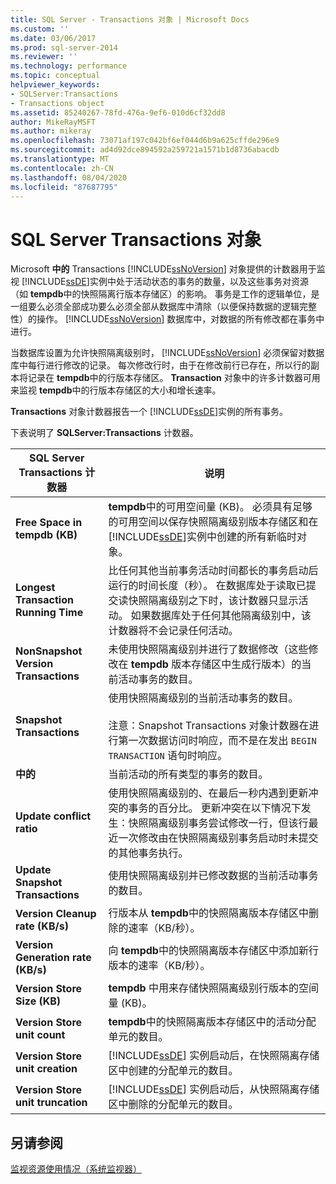 ```yaml
---
title: SQL Server - Transactions 对象 | Microsoft Docs
ms.custom: ''
ms.date: 03/06/2017
ms.prod: sql-server-2014
ms.reviewer: ''
ms.technology: performance
ms.topic: conceptual
helpviewer_keywords:
- SQLServer:Transactions
- Transactions object
ms.assetid: 85240267-78fd-476a-9ef6-010d6cf32dd8
author: MikeRayMSFT
ms.author: mikeray
ms.openlocfilehash: 73071af197c042bf6ef044d6b9a625cffde296e9
ms.sourcegitcommit: ad4d92dce894592a259721a1571b1d8736abacdb
ms.translationtype: MT
ms.contentlocale: zh-CN
ms.lasthandoff: 08/04/2020
ms.locfileid: "87687795"
---
```

# <a name="sql-server-transactions-object"></a>SQL Server Transactions 对象
  Microsoft **中的** Transactions [!INCLUDE[ssNoVersion](../../includes/ssnoversion-md.md)] 对象提供的计数器用于监视 [!INCLUDE[ssDE](../../includes/ssde-md.md)]实例中处于活动状态的事务的数量，以及这些事务对资源（如 **tempdb**中的快照隔离行版本存储区）的影响。 事务是工作的逻辑单位，是一组要么必须全部成功要么必须全部从数据库中清除（以便保持数据的逻辑完整性）的操作。 [!INCLUDE[ssNoVersion](../../includes/ssnoversion-md.md)] 数据库中，对数据的所有修改都在事务中进行。  
  
 当数据库设置为允许快照隔离级别时， [!INCLUDE[ssNoVersion](../../includes/ssnoversion-md.md)] 必须保留对数据库中每行进行修改的记录。 每次修改行时，由于在修改前行已存在，所以行的副本将记录在 **tempdb**中的行版本存储区。 **Transaction** 对象中的许多计数器可用来监视 **tempdb**中的行版本存储区的大小和增长速率。  
  
 **Transactions** 对象计数器报告一个 [!INCLUDE[ssDE](../../includes/ssde-md.md)]实例的所有事务。  
  
 下表说明了 **SQLServer:Transactions** 计数器。  
  
|SQL Server Transactions 计数器|说明|  
|--------------------------------------|-----------------|  
|**Free Space in tempdb (KB)**|**tempdb**中的可用空间量 (KB)。 必须具有足够的可用空间以保存快照隔离级别版本存储区和在 [!INCLUDE[ssDE](../../includes/ssde-md.md)]实例中创建的所有新临时对象。|  
|**Longest Transaction Running Time**|比任何其他当前事务活动时间都长的事务启动后运行的时间长度（秒）。 在数据库处于读取已提交读快照隔离级别之下时，该计数器只显示活动。 如果数据库处于任何其他隔离级别中，该计数器将不会记录任何活动。|  
|**NonSnapshot Version Transactions**|未使用快照隔离级别并进行了数据修改（这些修改在 **tempdb** 版本存储区中生成行版本）的当前活动事务的数目。|  
|**Snapshot Transactions**|使用快照隔离级别的当前活动事务的数目。<br /><br /> 注意：Snapshot Transactions 对象计数器在进行第一次数据访问时响应，而不是在发出 `BEGIN TRANSACTION` 语句时响应。|  
|**中的**|当前活动的所有类型的事务的数目。|  
|**Update conflict ratio**|使用快照隔离级别的、在最后一秒内遇到更新冲突的事务的百分比。 更新冲突在以下情况下发生：快照隔离级别事务尝试修改一行，但该行最近一次修改由在快照隔离级别事务启动时未提交的其他事务执行。|  
|**Update Snapshot Transactions**|使用快照隔离级别并已修改数据的当前活动事务的数目。|  
|**Version Cleanup rate (KB/s)**|行版本从 **tempdb**中的快照隔离版本存储区中删除的速率（KB/秒）。|  
|**Version Generation rate (KB/s)**|向 **tempdb**中的快照隔离版本存储区中添加新行版本的速率（KB/秒）。|  
|**Version Store Size (KB)**|**tempdb** 中用来存储快照隔离级别行版本的空间量 (KB)。|  
|**Version Store unit count**|**tempdb**中的快照隔离版本存储区中的活动分配单元的数目。|  
|**Version Store unit creation**|[!INCLUDE[ssDE](../../includes/ssde-md.md)] 实例启动后，在快照隔离存储区中创建的分配单元的数目。|  
|**Version Store unit truncation**|[!INCLUDE[ssDE](../../includes/ssde-md.md)] 实例启动后，从快照隔离存储区中删除的分配单元的数目。|  
  
## <a name="see-also"></a>另请参阅  
 [监视资源使用情况（系统监视器）](monitor-resource-usage-system-monitor.md)  
  
  
